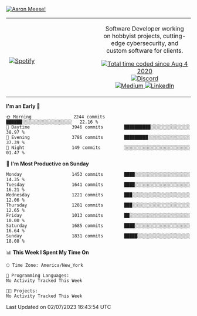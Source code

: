[![Aaron Meese!](https://user-images.githubusercontent.com/17814535/88975338-a2aabf00-d27f-11ea-963f-8a19608716b4.png)](https://github.com/ajmeese7/readme-ascii "README ASCII")

<!-- Modified from project here: https://github.com/novatorem/novatorem -->
<table width="100%">
  <tr>
  <td width="50%">

&nbsp; <br> [![Spotify](https://ajmeese7.vercel.app/api/spotify)](https://open.spotify.com/user/ajmeese)

  </td>
  <td width="50%">
    <p align="center">
    Software Developer working on hobbyist projects, cutting-edge cybersecurity, and custom software for clients.
    </p>
    <p align="center">
      <a href="https://wakatime.com/@f726891d-3b02-46cd-9b60-e8c59f9e2b14">
        <img src="https://wakatime.com/badge/user/f726891d-3b02-46cd-9b60-e8c59f9e2b14.svg" alt="Total time coded since Aug 4 2020" title="WakaTime" />
      </a>
      <a href="http://link.aaronmeese.com/discord">
        <img src="https://img.shields.io/badge/discord-ajmeese7%234835-369?style=flat-square&logo=discord&logoColor=white&color=purple" alt="Discord" title="Discord">
      </a>
      <br />
      <a href="https://link.aaronmeese.com/medium">
        <img src="https://img.shields.io/badge/medium-ajmeese7-1DB954?style=flat-square&logo=medium&logoColor=white" alt="Medium" title="Medium">
      </a>
      <a href="https://link.aaronmeese.com/linkedin">
        <img src="https://img.shields.io/badge/linkedIn-aaronmeese-1DB954?style=flat-square&logo=linkedin&logoColor=white&color=blue" alt="LinkedIn" title="LinkedIn">
      </a>
    </p>
  </td>

</table>

[//]: <> (The `&nbsp;` is to have Aphelion take up more space)

<!--START_SECTION:waka-->
**I'm an Early 🐤** 

```text
🌞 Morning                2244 commits        ██████░░░░░░░░░░░░░░░░░░░   22.16 % 
🌆 Daytime                3946 commits        ██████████░░░░░░░░░░░░░░░   38.97 % 
🌃 Evening                3786 commits        █████████░░░░░░░░░░░░░░░░   37.39 % 
🌙 Night                  149 commits         ░░░░░░░░░░░░░░░░░░░░░░░░░   01.47 % 
```
📅 **I'm Most Productive on Sunday** 

```text
Monday                   1453 commits        ████░░░░░░░░░░░░░░░░░░░░░   14.35 % 
Tuesday                  1641 commits        ████░░░░░░░░░░░░░░░░░░░░░   16.21 % 
Wednesday                1221 commits        ███░░░░░░░░░░░░░░░░░░░░░░   12.06 % 
Thursday                 1281 commits        ███░░░░░░░░░░░░░░░░░░░░░░   12.65 % 
Friday                   1013 commits        ██░░░░░░░░░░░░░░░░░░░░░░░   10.00 % 
Saturday                 1685 commits        ████░░░░░░░░░░░░░░░░░░░░░   16.64 % 
Sunday                   1831 commits        █████░░░░░░░░░░░░░░░░░░░░   18.08 % 
```


📊 **This Week I Spent My Time On** 

```text
🕑︎ Time Zone: America/New_York

💬 Programming Languages: 
No Activity Tracked This Week

🐱‍💻 Projects: 
No Activity Tracked This Week
```


 Last Updated on 02/07/2023 16:43:54 UTC
<!--END_SECTION:waka-->
